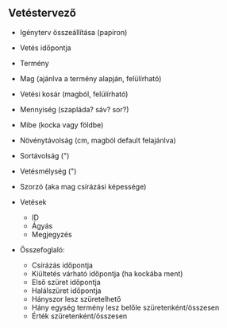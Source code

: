 ## Vetéstervező

- Igényterv összeállítása (papíron)

- Vetés időpontja
- Termény
- Mag (ajánlva a termény alapján, felülírható)
- Vetési kosár (magból, felülírható)
- Mennyiség (szapláda? sáv? sor?)
- Mibe (kocka vagy földbe)
- Növénytávolság (cm, magból default felajánlva)
- Sortávolság (")
- Vetésmélység (")
- Szorzó (aka mag csírázási képessége)

- Vetések
    - ID
    - Ágyás
    - Megjegyzés


- Összefoglaló:
    - Csírázás időpontja
    - Kiültetés várható időpontja (ha kockába ment)
    - Első szüret időpontja
    - Halálszüret időpontja
    - Hányszor lesz szüretelhető
    - Hány egység termény lesz belőle szüretenként/összesen
    - Érték szüretenként/összesen
